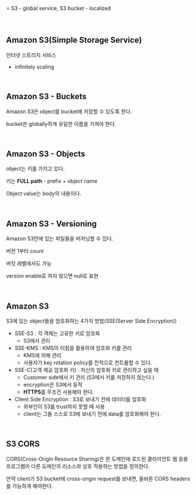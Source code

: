 

⭐ S3 - global service, S3 bucket - localized

<br>

## Amazon S3(Simple Storage Service)

인터넷 스토리지 서비스

+ infinitely scaling

<br>

## Amazon S3 - Buckets

Amazon S3은 object를 bucket에 저장할 수 있도록 한다.

bucket은 globally하게 유일한 이름을 가져야 한다.

<br>

## Amazon S3 - Objects

object는 키를 가지고 있다.

키는 **FULL path** - prefix + object name

Object value는 body의 내용이다.

<br>

## Amazon S3 - Versioning

Amazon S3안에 있는 파일들을 버저닝할 수 있다.

버전 1부터 count

버킷 레벨에서도 가능

version enable로 하지 않으면 null로 표현

<br>

## Amazon S3

S3에 있는 object들을 암호화하는 4가지 방법(SSE(Server Side Encryption))

+ SSE-S3 : 각 객체는 고유한 키로 암호화
  + S3에서 관리
+ SSE-KMS : KMS의 이점을 활용하여 암호화 키를 관리
  + KMS에 의해 관리
  + 사용자가 key rotation policy를 전적으로 컨트롤할 수 있다.
+ SSE-C(고객 제공 암호화 키) : 자신의 암호화 키로 관리하고 싶을 때
  + Customer side에서 키 관리 (S3에서 키를 저장하지 않는다.)
  + encryption은 S3에서 동작
  + **HTTPS**를 무조건 사용해야 한다.
+ Client Side Encryption : S3로 보내기 전에 데이터를 암호화
  + 외부인이 S3를 trust하지 못할 때 사용
  + client는 그들 스스로 S3에 보내기 전에 data를 암호화해야 한다.

<br>

## S3 CORS

CORS(Cross-Origin Resource Sharing)은 한 도메인에 로드된 클라이언트 웹 응용 프로그램이 다른 도메인의 리소스와 상호 작용하는 방법을 정의한다.

만약 client가 S3 bucket에 cross-origin request를 보내면, 올바른 CORS headers를 가능하게 해야한다. 














